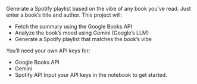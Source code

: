 Generate a Spotify playlist based on the vibe of any book you’ve read.
Just enter a book’s title and author. This project will:
- Fetch the summary using the Google Books API
- Analyze the book’s mood using Gemini (Google’s LLM)
- Generate a Spotify playlist that matches the book’s vibe

You’ll need your own API keys for:
- Google Books API
- Gemini
- Spotify API
Input your API keys in the notebook to get started.
